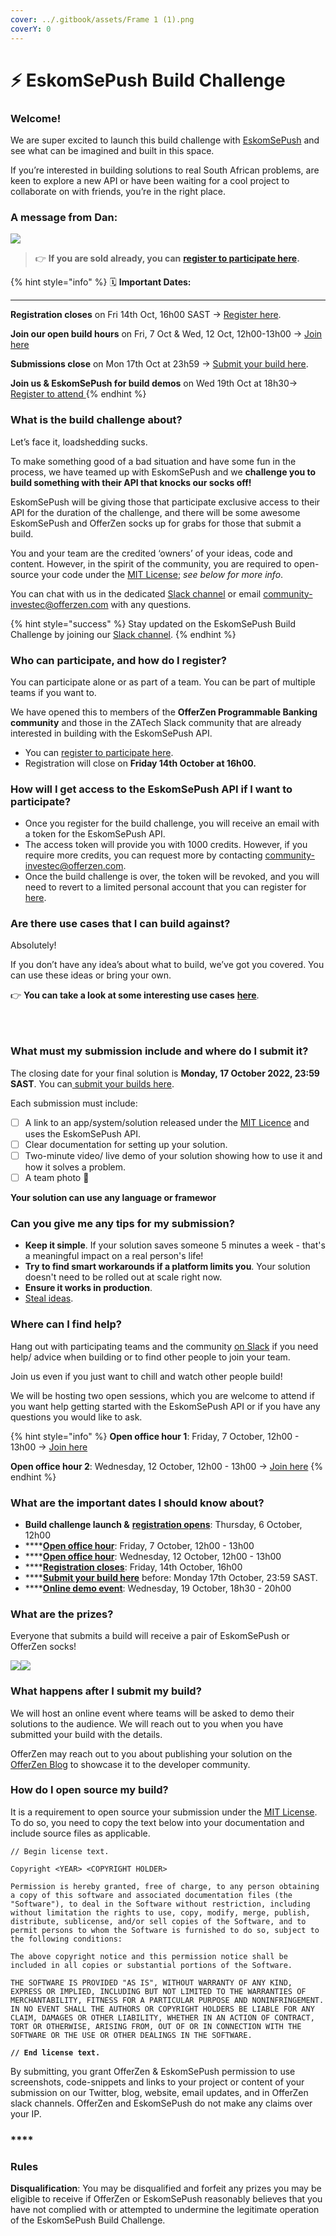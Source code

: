```yaml
---
cover: ../.gitbook/assets/Frame 1 (1).png
coverY: 0
---
```


# ⚡ EskomSePush Build Challenge

### Welcome!

We are super excited to launch this build challenge with [EskomSePush](https://sepush.co.za/) and see what can be imagined and built in this space.&#x20;

If you’re interested in building solutions to real South African problems, are keen to explore a new API or have been waiting for a cool project to collaborate on with friends, you’re in the right place.

### A message from Dan:

[![](https://cdn.loom.com/sessions/thumbnails/be94e6ce4d414273a6056dec7f0377e8-with-play.gif)](https://www.loom.com/share/be94e6ce4d414273a6056dec7f0377e8)

> 👉 **If you are sold already, you can** [**register to participate here**](https://forms.gle/A3CWtRhQr6T7Bdrv6)**.**&#x20;

{% hint style="info" %}
🗓 **Important Dates:**&#x20;

****

**Registration closes** on Fri 14th Oct, 16h00 SAST → [Register here](https://forms.gle/A3CWtRhQr6T7Bdrv6).

**Join our open build hours** on Fri, 7 Oct & Wed, 12 Oct, 12h00-13h00 → [Join here](https://lu.ma/4873rwol)&#x20;

**Submissions close** on Mon 17th Oct at 23h59 → [Submit your build here](https://8malmkzgvs8.typeform.com/to/vz9Ep6ba).&#x20;

**Join us & EskomSePush for build demos** on Wed 19th Oct at 18h30→ [Register to attend ](https://lu.ma/mau5syw1)
{% endhint %}

### What is the build challenge about?

Let’s face it, loadshedding sucks.

To make something good of a bad situation and have some fun in the process, we have teamed up with EskomSePush and we **challenge you to build something with their API that knocks our socks off!**

EskomSePush will be giving those that participate exclusive access to their API for the duration of the challenge, and there will be some awesome EskomSePush and OfferZen socks up for grabs for those that submit a build.

You and your team are the credited ‘owners’ of your ideas, code and content. However, in the spirit of the community, you are required to open-source your code under the [MIT License](https://opensource.org/licenses/MIT); _see below for more info_.

You can chat with us in the dedicated [Slack channel](https://offerzen-community.slack.com/archives/C045L9FQZS5) or email [community-investec@offerzen.com](mailto:community-investec@offerzen.com) with any questions.

{% hint style="success" %}
Stay updated on the EskomSePush Build Challenge by joining our [Slack channel](https://offerzen-community.slack.com/archives/C045L9FQZS5).
{% endhint %}

### **Who can participate, and how do I register?**

You can participate alone or as part of a team. You can be part of multiple teams if you want to.

We have opened this to members of the **OfferZen Programmable Banking community** and those in the ZATech Slack community that are already interested in building with the EskomSePush API.

* You can [register to participate here](https://forms.gle/A3CWtRhQr6T7Bdrv6).&#x20;
* Registration will close on **Friday 14th October at 16h00.**

### **How will I get access to the EskomSePush API if I want to participate?**

* Once you register for the build challenge, you will receive an email with a token for the EskomSePush API.
* The access token will provide you with 1000 credits. However, if you require more credits, you can request more by contacting [community-investec@offerzen.com](mailto:community-investec@offerzen.com).
* Once the build challenge is over, the token will be revoked, and you will need to revert to a limited personal account that you can register for [here](https://docs.google.com/forms/d/e/1FAIpQLSeZhAkhDaQX\_mLT2xn41TkVjLkOH3Py3YWHi\_UqQP4niOY01g/viewform).

### **Are there use cases that I can build against?**

Absolutely!

If you don’t have any idea’s about what to build, we’ve got you covered. You can use these ideas or bring your own.

👉 **You can take a look at some interesting use cases** [**here**](https://docs.google.com/presentation/d/1dalMqFwzcCCzY2jYyG5lMT7pYoMynh4Jgt9bgb\_ZKBY/edit?usp=sharing).

<div>

<figure><img src="../.gitbook/assets/[EXTERNAL] EskomSePush Build Challenge Use Cases - October 2022  (1).png" alt=""><figcaption></figcaption></figure>

 

<figure><img src="../.gitbook/assets/[EXTERNAL] EskomSePush Build Challenge Use Cases - October 2022  (2).png" alt=""><figcaption></figcaption></figure>

 

<figure><img src="../.gitbook/assets/[EXTERNAL] EskomSePush Build Challenge Use Cases - October 2022 .png" alt=""><figcaption></figcaption></figure>

</div>

### What must my submission include and where do I submit it?

The closing date for your final solution is **Monday, 17 October 2022, 23:59 SAST**. You can[ submit your builds here](https://8malmkzgvs8.typeform.com/to/vz9Ep6ba).

Each submission must include:

* [ ] A link to an app/system/solution released under the [MIT Licence](https://opensource.org/licenses/MIT) and uses the EskomSePush API.
* [ ] Clear documentation for setting up your solution.
* [ ] Two-minute video/ live demo of your solution showing how to use it and how it solves a problem.
* [ ] A team photo **💜**

**Your solution can use any language or framewor**

### **Can you give me any tips for my submission?**

* **Keep it simple**. If your solution saves someone 5 minutes a week - that's a meaningful impact on a real person's life!
* **Try to find smart workarounds if a platform limits you**. Your solution doesn't need to be rolled out at scale right now.
* **Ensure it works in production**.
* [Steal ideas](https://www.linkedin.com/pulse/great-entrepreneurs-steal-ideas-walker-deibel/).

### Where can I find help?

Hang out with participating teams and the community [on Slack](https://offerzen-community.slack.com/archives/C045L9FQZS5) if you need help/ advice when building or to find other people to join your team.

Join us even if you just want to chill and watch other people build!

We will be hosting two open sessions, which you are welcome to attend if you want help getting started with the EskomSePush API or if you have any questions you would like to ask.

{% hint style="info" %}
**Open office hour 1**: Friday, 7 October, 12h00 - 13h00 → [Join here ](https://lu.ma/4873rwol)

**Open office hour 2**: Wednesday, 12 October, 12h00 - 13h00 → [Join here](https://lu.ma/4873rwol)
{% endhint %}

### **What are the important dates I should know about?**

* **Build challenge launch &** [**registration opens**](https://docs.google.com/forms/d/e/1FAIpQLScKnZ33wziwNFQHM9O31xo1O8fjDfcfgfBQD4J46rc00YZYPQ/viewform): Thursday, 6 October, 12h00
* ****[**Open office hour**](https://lu.ma/4873rwol): Friday, 7 October, 12h00 - 13h00
* ****[**Open office hour**](https://lu.ma/4873rwol): Wednesday, 12 October, 12h00 - 13h00
* ****[**Registration closes**](https://docs.google.com/forms/d/e/1FAIpQLScKnZ33wziwNFQHM9O31xo1O8fjDfcfgfBQD4J46rc00YZYPQ/viewform): Friday, 14th October, 16h00
* ****[**Submit your build here**](https://8malmkzgvs8.typeform.com/to/vz9Ep6ba) before: Monday 17th October, 23:59 SAST.
* ****[**Online demo event**](https://lu.ma/mau5syw1): Wednesday, 19 October, 18h30 - 20h00

### What are the prizes?

Everyone that submits a build will receive a pair of EskomSePush or OfferZen socks!

![](../.gitbook/assets/image.png)![](<../.gitbook/assets/image (2).png>)

### What happens after I submit my build?

We will host an online event where teams will be asked to demo their solutions to the audience. We will reach out to you when you have submitted your build with the details.

OfferZen may reach out to you about publishing your solution on the [OfferZen Blog](https://www.offerzen.com/blog) to showcase it to the developer community.

### How do I open source my build?

It is a requirement to open source your submission under the [MIT License](https://opensource.org/licenses/MIT). To do so, you need to copy the text below into your documentation and include source files as applicable.

<pre class="language-markup" data-overflow="wrap"><code class="lang-markup">// Begin license text.

Copyright &#x3C;YEAR> &#x3C;COPYRIGHT HOLDER>

Permission is hereby granted, free of charge, to any person obtaining a copy of this software and associated documentation files (the "Software"), to deal in the Software without restriction, including without limitation the rights to use, copy, modify, merge, publish, distribute, sublicense, and/or sell copies of the Software, and to permit persons to whom the Software is furnished to do so, subject to the following conditions:

The above copyright notice and this permission notice shall be included in all copies or substantial portions of the Software.

THE SOFTWARE IS PROVIDED "AS IS", WITHOUT WARRANTY OF ANY KIND, EXPRESS OR IMPLIED, INCLUDING BUT NOT LIMITED TO THE WARRANTIES OF MERCHANTABILITY, FITNESS FOR A PARTICULAR PURPOSE AND NONINFRINGEMENT. IN NO EVENT SHALL THE AUTHORS OR COPYRIGHT HOLDERS BE LIABLE FOR ANY CLAIM, DAMAGES OR OTHER LIABILITY, WHETHER IN AN ACTION OF CONTRACT, TORT OR OTHERWISE, ARISING FROM, OUT OF OR IN CONNECTION WITH THE SOFTWARE OR THE USE OR OTHER DEALINGS IN THE SOFTWARE.
<strong>
</strong><strong>// End license text.</strong></code></pre>

By submitting, you grant OfferZen & EskomSePush permission to use screenshots, code-snippets and links to your project or content of your submission on our Twitter, blog, website, email updates, and in OfferZen slack channels. OfferZen and EskomSePush do not make any claims over your IP.

### ****

### Rules

**Disqualification**: You may be disqualified and forfeit any prizes you may be eligible to receive if OfferZen or EskomSePush reasonably believes that you have not complied with or attempted to undermine the legitimate operation of the EskomSePush Build Challenge.
